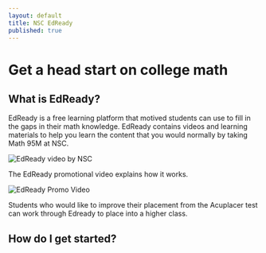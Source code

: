 ```yaml
---
layout: default
title: NSC EdReady
published: true
---
```



# Get a head start on college math
## What is EdReady?
EdReady is a free learning platform that motived students can use to fill in the gaps in their math knowledge. EdReady contains videos and learning materials to help you learn the content that you would normally by taking Math 95M at NSC. 

![EdReady video by NSC]({{site.baseurl}}/images/EdReadyVideo.PNG)

The EdReady promotional video explains how it works.

![EdReady Promo Video]({{site.baseurl}}/images/EdReadyExplanationVideo.PNG)

Students who would like to improve their placement from the Acuplacer test can work through Edready to place into a higher class.

## How do I get started?

